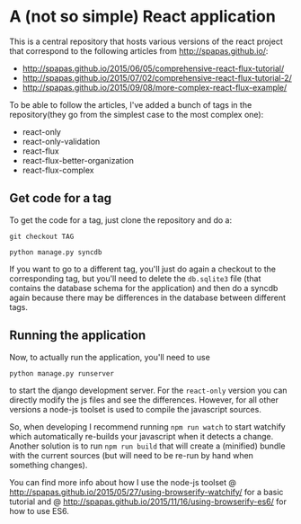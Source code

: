 A (not so simple) React application
===================================

This is a central repository that hosts various versions of the react project that correspond
to the following articles from http://spapas.github.io/:

- http://spapas.github.io/2015/06/05/comprehensive-react-flux-tutorial/
- http://spapas.github.io/2015/07/02/comprehensive-react-flux-tutorial-2/
- http://spapas.github.io/2015/09/08/more-complex-react-flux-example/

To be able to follow the articles, I've added a bunch of tags in the repository(they go from
the simplest case to the most complex one):

- react-only
- react-only-validation
- react-flux
- react-flux-better-organization
- react-flux-complex

Get code for a tag
------------------

To get the code for a tag, just clone the repository and do a:

``git checkout TAG``

``python manage.py syncdb``

If you want to go to a different tag, you'll just do again a checkout to
the corresponding tag, but you'll need to delete the ``db.sqlite3`` file (that
contains the database schema for the application) and then do a syncdb again because
there may be differences in the database between different tags.

Running the application
-----------------------

Now, to actually run the application, you'll need to use

``python manage.py runserver`` 

to start the django development server. For the ``react-only`` version you
can directly modify the js files and see the differences. However, for all
other versions a node-js toolset is used to compile the javascript sources.

So, when developing I recommend running ``npm run watch`` to start watchify
which automatically re-builds your javascript when it detects a change. Another
solution is to run ``npm run build`` that will create a (minified) bundle with
the current sources (but will need to be re-run by hand when something changes).

You can find more info about how I use the node-js toolset @ http://spapas.github.io/2015/05/27/using-browserify-watchify/
for a basic tutorial and @ http://spapas.github.io/2015/11/16/using-browserify-es6/ for
how to use ES6.


